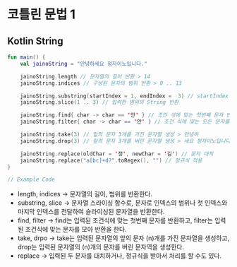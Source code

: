# 코틀린 문법 1

## Kotlin String

```kt
fun main() {
    val jainoString = "안녕하세요 정자이노입니다."

    jainoString.length // 문자열의 길이 반환 > 14
    jainoString.indices // 구성된 문자의 범위 반환 > 0 .. 13

    jainoString.substring(startIndex = 1, endIndex =  3) // startIndex 와 endIndex 사이의 String 반환
    jainoString.slice(1 .. 3) // 입력한 범위의 String 반환

    jainoString.find{ char -> char == '안' } // 조건 식에 맞는 첫번째 문자 반환 
    jainoString.filter{ char -> char == '안' } // 조건 식에 맞는 모든 문자를 합친 문자열 반환 

    jainoString.take(3) // 앞의 문자 3개를 가진 문자열 생성 > 안녕하
    jainoString.drop(3) // 앞의 문자 3개를 버린 문자열 생성 > 세요 정자이노입니다.

    jainoString.replace(oldChar = '정', newChar = '김') // 문자 대치
    jainoString.replace("a[bc]+d?".toRegex(), "") // 정규식 적용
}

// Example Code
```

* length, indices -> 문자열의 길이, 범위를 반환한다.
* substring, slice -> 문자열 스라이싱 함수로, 문자로 인덱스의 범위나 첫 인덱스와 마지막 인덱스를 전달하여 슬라이싱된 문자열을 반환한다.
* find, filter -> find는 입력된 조건식에 맞는 첫번째 문자를 반환하고, filter는 입력된 조건식에 맞는 문자를 모아 반환을 한다.
* take, drpo -> take는 입력된 문자열의 앞의 문자 (n)개를 가진 문자열을 생성하고, drop는 입력된 문자열의 (n)개의 문자를 버린 문자역을 생성한다.
* replace -> 입력된 두 문자를 대치하거나, 정규식을 받아서 처리를 할 수도 있다.